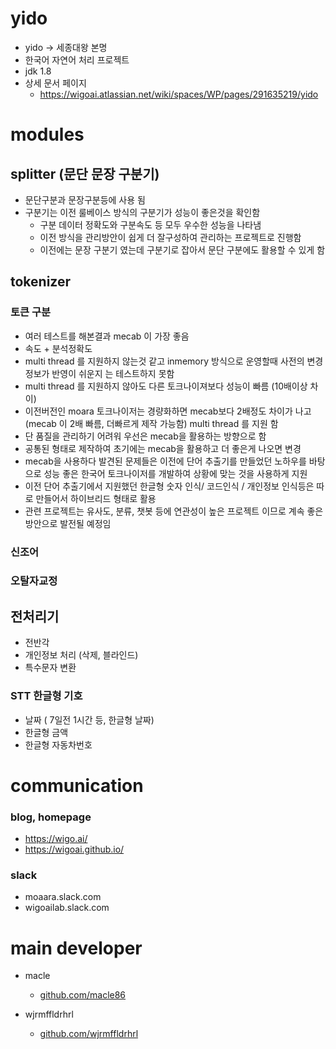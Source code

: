 # yido 
- yido -> 세종대왕 본명
- 한국어 자연어 처리 프로젝트
- jdk 1.8
- 상세 문서 페이지
    - https://wigoai.atlassian.net/wiki/spaces/WP/pages/291635219/yido
    
# modules
## splitter (문단 문장 구분기)
- 문단구분과 문장구분등에 사용 됨
- 구분기는 이전 룰베이스 방식의 구분기가 성능이 좋은것을 확인함 
    - 구분 데이터 정확도와 구분속도 등 모두 우수한 성능을 나타냄
    - 이전 방식을 관리방안이 쉽게 더 잘구성하여 관리하는 프로젝트로 진행함
    - 이전에는 문장 구분기 였는데 구분기로 잡아서 문단 구분에도 활용할 수 있게 함

## tokenizer
### 토큰 구분
 - 여러 테스트를 해본결과 mecab 이 가장 좋음
 - 속도 + 분석정확도
 - multi thread 를 지원하지 않는것 같고 inmemory 방식으로 운영할때 사전의 변경정보가 반영이 쉬운지 는 테스트하지 못함
 - multi thread 를 지원하지 않아도 다른 토크나이져보다 성능이 빠름 (10배이상 차이)
 - 이전버전인 moara 토크나이저는 경량화하면 mecab보다 2배정도 차이가 나고(mecab 이 2배 빠름, 더빠르게 제작 가능함) multi thread 를 지원 함
 - 단 품질을 관리하기 어려워 우선은 mecab을 활용하는 방향으로 함
 - 공통된 형태로 제작하여 초기에는 mecab을 활용하고 더 좋은게 나오면 변경
 - mecab을 사용하다 발견된 문제들은 이전에 단어 추출기를 만들었던 노하우를 바탕으로 성능 좋은 한국어 토크나이저를 개발하여 상황에 맞는 것을 사용하게 지원
 - 이전 단어 추출기에서 지원했던 한글형 숫자 인식/ 코드인식 / 개인정보 인식등은 따로 만들어서 하이브리드 형태로 활용
 - 관련 프로젝트는 유사도, 분류, 챗봇 등에 연관성이 높은 프로젝트 이므로 계속 좋은 방안으로 발전될 예정임 

### 신조어

### 오탈자교정


## 전처리기
- 전반각
- 개인정보 처리 (삭제, 블라인드)
- 특수문자 변환

### STT 한글형 기호
- 날짜 ( 7일전 1시간 등, 한글형 날짜)
- 한글형 금액
- 한글형 자동차번호


# communication
### blog, homepage
 - https://wigo.ai/
 - https://wigoai.github.io/
 
### slack
 - moaara.slack.com
 - wigoailab.slack.com


# main developer
 - macle
    -  [github.com/macle86](https://github.com/macle86)
    
 - wjrmffldrhrl
    - [github.com/wjrmffldrhrl](https://github.com/wjrmffldrhrl)